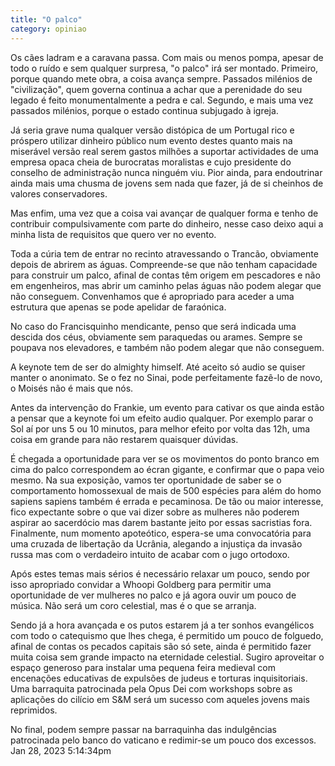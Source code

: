 ```yaml
---
title: "O palco"
category: opiniao
---
```


Os cães ladram e a caravana passa.
Com mais ou menos pompa, apesar de todo o ruído e sem qualquer surpresa, "o palco" irá ser montado.
Primeiro, porque quando mete obra, a coisa avança sempre. Passados milénios de "civilização", quem governa continua a achar que a perenidade do seu legado é feito monumentalmente a pedra e cal.
Segundo, e mais uma vez passados milénios, porque o estado continua subjugado à igreja.

Já seria grave numa qualquer versão distópica de um Portugal rico e próspero utilizar dinheiro público num evento destes quanto mais na miserável versão real serem gastos milhões a suportar actividades de uma empresa opaca cheia de burocratas moralistas e cujo presidente do conselho de administração nunca ninguém viu.
Pior ainda, para endoutrinar ainda mais uma chusma de jovens sem nada que fazer, já de si cheinhos de valores conservadores.

Mas enfim, uma vez que a coisa vai avançar de qualquer forma e tenho de contribuir compulsivamente com parte do dinheiro, nesse caso deixo aqui a minha lista de requisitos que quero ver no evento.

Toda a cúria tem de entrar no recinto atravessando o Trancão, obviamente depois de abrirem as águas. Compreende-se que não tenham capacidade para construir um palco, afinal de contas têm origem em pescadores e não em engenheiros, mas abrir um caminho pelas águas não podem alegar que não conseguem. Convenhamos que é apropriado para aceder a uma estrutura que apenas se pode apelidar de faraónica.

No caso do Francisquinho mendicante, penso que será indicada uma descida dos céus, obviamente sem paraquedas ou arames. Sempre se poupava nos elevadores, e também não podem alegar que não conseguem.

A keynote tem de ser do almighty himself. Até aceito só audio se quiser manter o anonimato. Se o fez no Sinai, pode perfeitamente fazê-lo de novo, o Moisés não é mais que nós.

Antes da intervenção do Frankie, um evento para cativar os que ainda estão a pensar que a keynote foi um efeito audio qualquer. Por exemplo parar o Sol aí por uns 5 ou 10 minutos, para melhor efeito por volta das 12h, uma coisa em grande para não restarem quaisquer dúvidas.

É chegada a oportunidade para ver se os movimentos do ponto branco em cima do palco correspondem ao écran gigante, e confirmar que o papa veio mesmo. Na sua exposição, vamos ter oportunidade de saber se o comportamento homossexual de mais de 500 espécies para além do homo sapiens sapiens também é errada e pecaminosa.
De tão ou maior interesse, fico expectante sobre o que vai dizer sobre as mulheres não poderem aspirar ao sacerdócio mas darem bastante jeito por essas sacristias fora.
Finalmente, num momento apoteótico, espera-se uma convocatória para uma cruzada de libertação da Ucrânia, alegando a injustiça da invasão russa mas com o verdadeiro intuito de acabar com o jugo ortodoxo.

Após estes temas mais sérios é necessário relaxar um pouco, sendo por isso apropriado convidar a Whoopi Goldberg para permitir uma oportunidade de ver mulheres no palco e já agora ouvir um pouco de música. Não será um coro celestial, mas é o que se arranja.

Sendo já a hora avançada e os putos estarem já a ter sonhos evangélicos com todo o catequismo que lhes chega, é permitido um pouco de folguedo, afinal de contas os pecados capitais são só sete, ainda é permitido fazer muita coisa sem grande impacto na eternidade celestial.
Sugiro aproveitar o espaço generoso para instalar uma pequena feira medieval com encenações educativas de expulsões de judeus e torturas inquisitoriais.
Uma barraquita patrocinada pela Opus Dei com workshops sobre as aplicações do cilício em S&M será um sucesso com aqueles jovens mais reprimidos.

No final, podem sempre passar na barraquinha das indulgências patrocinada pelo banco do vaticano e redimir-se um pouco dos excessos.
Jan 28, 2023 5:14:34pm

